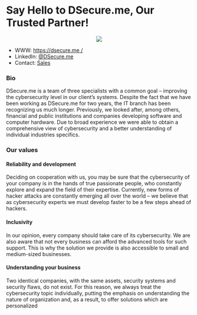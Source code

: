 # Say Hello to DSecure.me, Our Trusted Partner!

<p align="center">
  <img src="https://raw.githubusercontent.com/notthehiddenwiki/NTHW/nthw/.github/companies/DSecure_me.png">
</p>

* WWW: [https://dsecure.me /](https://dsecure.me)<br>
* LinkedIn: [@DSecure.me](https://www.linkedin.com/company/dsecure-me)<br>
* Contact: [Sales](mailto:contact@dsecure.me)

### Bio
DSecure.me is a team of three specialists with a common goal – improving the cybersecurity level in our client’s systems. Despite the fact that we have been working as DSecure.me for two years, the IT branch has been recognizing us much longer. Previously, we looked after, among others, financial and public institutions and companies developing software and computer hardware. Due to broad experience we were able to obtain a comprehensive view of cybersecurity and a better understanding of individual industries specifics.

### Our values
#### Reliability and development

Deciding on cooperation with us, you may be sure that the cybersecurity of your company is in the hands of true passionate people, who constantly explore and expand the field of their expertise. Currently, new forms of hacker attacks are constantly emerging all over the world – we believe that as cybersecurity experts we must develop faster to be a few steps ahead of hackers.

#### Inclusivity

In our opinion, every company should take care of its cybersecurity. We are also aware that not every business can afford the advanced tools for such support. This is why the solution we provide is also accessible to small and medium-sized businesses.

#### Understanding your business

Two identical companies, with the same assets, security systems and security flaws, do not exist. For this reason, we always treat the cybersecurity topic individually, putting the emphasis on understanding the nature of organization and, as a result, to offer solutions which are personalized
